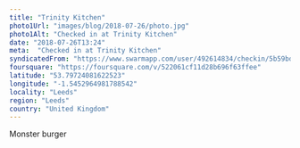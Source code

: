 ```yaml
---
title: "Trinity Kitchen"
photo1Url: "images/blog/2018-07-26/photo.jpg"
photo1Alt: "Checked in at Trinity Kitchen"
date: "2018-07-26T13:24"
meta:  "Checked in at Trinity Kitchen"
syndicatedFrom: "https://www.swarmapp.com/user/492614834/checkin/5b59bd97e47b46002c490b2c"
foursquare: "https://foursquare.com/v/522061cf11d28b696f63ffee"
latitude: "53.79724081622523"
longitude: "-1.5452964981788542"
locality: "Leeds"
region: "Leeds"
country: "United Kingdom"
---
```

Monster burger
